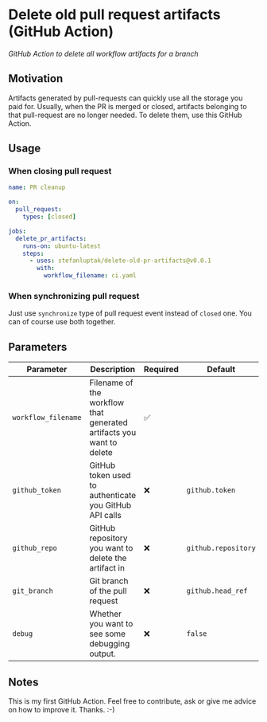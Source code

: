 # Delete old pull request artifacts (GitHub Action)

_GitHub Action to delete all workflow artifacts for a branch_

## Motivation

Artifacts generated by pull-requests can quickly use all the storage you paid for.
Usually, when the PR is merged or closed, artifacts belonging to that pull-request are no longer needed.
To delete them, use this GitHub Action.

## Usage

### When closing pull request

```yaml
name: PR cleanup

on:
  pull_request:
    types: [closed]

jobs:
  delete_pr_artifacts:
    runs-on: ubuntu-latest
    steps:
      - uses: stefanluptak/delete-old-pr-artifacts@v0.0.1
        with:
          workflow_filename: ci.yaml
```

### When synchronizing pull request

Just use `synchronize` type of pull request event instead of `closed` one. You can of course use both together.

## Parameters

| Parameter | Description | Required | Default |
| - | - | - | - |
| `workflow_filename` | Filename of the workflow that generated artifacts you want to delete  | ✅ |  |
| `github_token` | GitHub token used to authenticate you GitHub API calls | ❌ | `github.token` |
| `github_repo` | GitHub repository you want to delete the artifact in | ❌ | `github.repository` |
| `git_branch` | Git branch of the pull request | ❌ | `github.head_ref` |
| `debug` | Whether you want to see some debugging output. | ❌ | `false` |

## Notes

This is my first GitHub Action. Feel free to contribute, ask or give me advice on how to improve it. Thanks. :-)